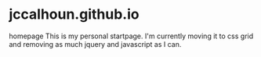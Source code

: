 # jccalhoun.github.io
homepage
This is my personal startpage. I'm currently moving it to css grid and removing as much jquery and javascript as I can. 
